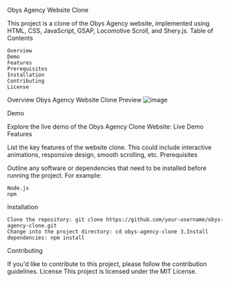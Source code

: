 Obys Agency Website Clone

This project is a clone of the Obys Agency website, implemented using HTML, CSS, JavaScript, GSAP, Locomotive Scroll, and Shery.js.
Table of Contents

    Overview
    Demo
    Features
    Prerequisites
    Installation
    Contributing
    License

Overview
 Obys Agency Website Clone Preview
 ![image](https://github.com/user-attachments/assets/70ef6e1e-1195-4617-b4fd-90aefe542144)

Demo

Explore the live demo of the Obys Agency Clone Website: Live Demo
Features

List the key features of the website clone. This could include interactive animations, responsive design, smooth scrolling, etc.
Prerequisites

Outline any software or dependencies that need to be installed before running the project. For example:

    Node.js
    npm

Installation

    Clone the repository: git clone https://github.com/your-username/obys-agency-clone.git	
    Change into the project directory: cd obys-agency-clone 3.Install dependencies: npm install

Contributing

If you'd like to contribute to this project, please follow the contribution guidelines.
License
This project is licensed under the MIT License.
